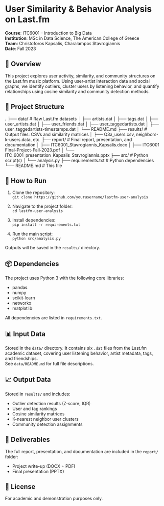 # User Similarity & Behavior Analysis on Last.fm  
**Course**: ITC6001 – Introduction to Big Data  
**Institution**: MSc in Data Science, The American College of Greece  
**Team**: Christoforos Kapsalis, Charalampos Stavrogiannis  
**Date**: Fall 2023  

## 📌 Overview  
This project explores user activity, similarity, and community structures on the Last.fm music platform. Using user-artist interaction data and social graphs, we identify outliers, cluster users by listening behavior, and quantify relationships using cosine similarity and community detection methods.

## 📁 Project Structure  
.
├── data/ # Raw Last.fm datasets
│ ├── artists.dat
│ ├── tags.dat
│ ├── user_artists.dat
│ ├── user_friends.dat
│ ├── user_taggedartists.dat
│ ├── user_taggedartists-timestamps.dat
│ └── README.md
├── results/ # Output files: CSVs and similarity matrices
│ ├── Q3a_users.csv, neighbors-k-users.data, etc.
├── report/ # Final report, presentation, and documentation
│ ├── ITC6001_Stavrogiannis_Kapsalis.docx
│ ├── ITC6001 Final-Project-Fall-2023.pdf
│ └── ITC_6001_presentation_Kapsalis_Stavrogiannis.pptx
├── src/ # Python script(s)
│ └── analysis.py
├── requirements.txt # Python dependencies
└── README.md # This file


## 🔧 How to Run

1. Clone the repository:  
   `git clone https://github.com/yourusername/lastfm-user-analysis`

2. Navigate to the project folder:  
   `cd lastfm-user-analysis`

3. Install dependencies:  
   `pip install -r requirements.txt`

4. Run the main script:  
   `python src/analysis.py`

Outputs will be saved in the `results/` directory.

## 📦 Dependencies  
The project uses Python 3 with the following core libraries:
- pandas
- numpy
- scikit-learn
- networkx
- matplotlib

All dependencies are listed in `requirements.txt`.

## 📊 Input Data  
Stored in the `data/` directory. It contains six `.dat` files from the Last.fm academic dataset, covering user listening behavior, artist metadata, tags, and friendships.  
See `data/README.md` for full file descriptions.

## 📈 Output Data  
Stored in `results/` and includes:
- Outlier detection results (Z-score, IQR)
- User and tag rankings
- Cosine similarity matrices
- K-nearest neighbor user clusters
- Community detection assignments

## 📎 Deliverables  
The full report, presentation, and documentation are included in the `report/` folder:
- Project write-up (DOCX + PDF)
- Final presentation (PPTX)

## 📝 License  
For academic and demonstration purposes only.
